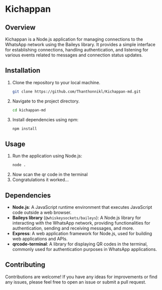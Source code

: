 # Kichappan

## Overview
Kichappan is a Node.js application for managing connections to the WhatsApp network using the Baileys library. It provides a simple interface for establishing connections, handling authentication, and listening for various events related to messages and connection status updates.

## Installation
1. Clone the repository to your local machine.
   ```bash
   git clone https://github.com/Thanthonnikl/Kichappan-md.git
   ```
2. Navigate to the project directory.
   ```bash
   cd kichappan-md
   ```
3. Install dependencies using npm:
   ```bash
   npm install
   ```

## Usage
1. Run the application using Node.js:
   ```bash
   node .
   ```
2. Now scan the qr code in the terminal
3. Congratulations it worked...

## Dependencies
- **Node.js**: A JavaScript runtime environment that executes JavaScript code outside a web browser.
- **Baileys library** (`@whiskeysockets/baileys`): A Node.js library for interacting with the WhatsApp network, providing functionalities for authentication, sending and receiving messages, and more.
- **Express**: A web application framework for Node.js, used for building web applications and APIs.
- **qrcode-terminal**: A library for displaying QR codes in the terminal, commonly used for authentication purposes in WhatsApp applications.

## Contributing
Contributions are welcome! If you have any ideas for improvements or find any issues, please feel free to open an issue or submit a pull request.
